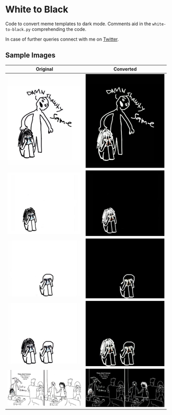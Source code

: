 # White to Black

Code to convert meme templates to dark mode. Comments aid in the `white-to-black.py` comprehending the code.

In case of further queries connect with me on [Twitter](https://twitter.com/masaaldosey).

## Sample Images
**Original**               |  **Converted**
:-------------------------:|:-------------------------:
| ![](original_images/fav1.jpeg)  |  ![](converted_images/fav1_converted.jpeg) |
| ![](original_images/fav4.jpeg)  |  ![](converted_images/fav4_converted.jpeg) |
| ![](original_images/fav5.jpeg)  |  ![](converted_images/fav5_converted.jpeg) |
| ![](original_images/fav2.jpeg)  |  ![](converted_images/fav2_converted.jpeg) |
| ![](original_images/fav3.jpeg)  |  ![](converted_images/fav3_converted.jpeg) |
